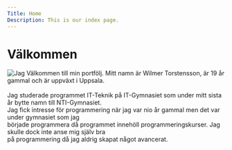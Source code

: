 ```yaml
---
Title: Home
Description: This is our index page.
---
```


Välkommen
==========================
![Jag](%assets_url%/img/jag.jpg)
Välkommen till min portfölj. Mitt namn är Wilmer Torstensson, är 19 år gammal och är uppväxt i Uppsala.<br>
<br>
Jag studerade programmet IT-Teknik på IT-Gymnasiet som under mitt sista år bytte namn till NTI-Gymnasiet.<br>
Jag fick intresse för programmering när jag var nio år gammal men det var under gymnasiet som jag<br>
började programmera då programmet innehöll programmeringskurser. Jag skulle dock inte anse mig själv bra<br> på programmering då jag aldrig skapat något avancerat.